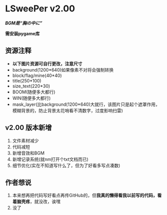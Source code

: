 # LSweePer v2.00
***BGM是“胸の中に”***

**需安装pygame库**
## 资源注释
* **以下图片资源可自行更改，注意尺寸**
* background(1200*640)如果像素不对将会强制转换
* block/flag/mine(40*40)
* title(250*100)
* size_text(220*30)
* BOOM(随便多大都行)
* WIN(随便多大都行)
* mask_layer(比background(1200*640)大就行，该图片只是起个遮罩作用，模糊背景的，防止背景太花哨看不清数字，过度影响扫雷)

## v2.00 版本新增
1. 文件素材减少
2. 代码减短
3. 新增音效和BGM
4. 新增记录系统(就nm打开个txt文档而已)
5. 细节优化(实在不知道写什么了，但为了好看多写点凑数)

## 作者想说
1. 本来想再把代码写好看点再传GitHub的，但**我真的懒得看我以前写的代码，看着脑壳疼**，就没改，诶嘿
2. 没了

